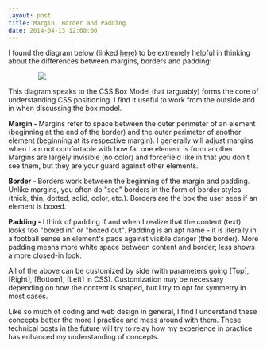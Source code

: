 ```yaml
---
layout: post
title: Margin, Border and Padding
date: 2014-04-13 12:00:00
---
```


I found the diagram below (linked <a href= "http://www.w3.org/TR/CSS2/box.html" target="_blank">here</a>) to be extremely helpful in thinking about the differences between margins, borders and padding: </p>


 <img style = "margin-left: 12%" src="http://www.w3.org/TR/CSS2/images/boxdim.png">

<p>This diagram speaks to the CSS Box Model that (arguably) forms the core of understanding CSS positioning. I find it useful to work from the outside and in when discussing the box model. </p>

<p> <b> Margin - </b> Margins refer to space between the outer perimeter of an element (beginning at the end of the border) and the outer perimeter of another element (beginning at its respective margin). I generally will adjust margins when I am not comfortable with how far one element is from another. Margins are largely invisible (no color) and forcefield like in that you don't see them, but they are your guard against other elements. </p>

<p> <b> Border - </b> Borders work between the beginning of the margin and padding. Unlike margins, you often do "see" borders in the form of border styles (thick, thin, dotted, solid, color, etc.). Borders are the box the user sees if an element is boxed. </p>

<p> <b> Padding - </b> I think of padding if and when I realize that the content (text) looks too "boxed in" or "boxed out". Padding is an apt name - it is literally in a football sense an element's pads against visible danger (the border). More padding means more white space between content and border; less shows a more closed-in look. </p>

<p>All of the above can be customized by side (with parameters going [Top],[Right], [Bottom], [Left] in CSS). Customization may be necessary depending on how the content is shaped, but I try to opt for symmetry in most cases. </p> 

<p> Like so much of coding and web design in general, I find I understand these concepts better the more I practice and mess around with them. These technical posts in the future will try to relay how my experience in practice has enhanced my understanding of concepts.</p>


